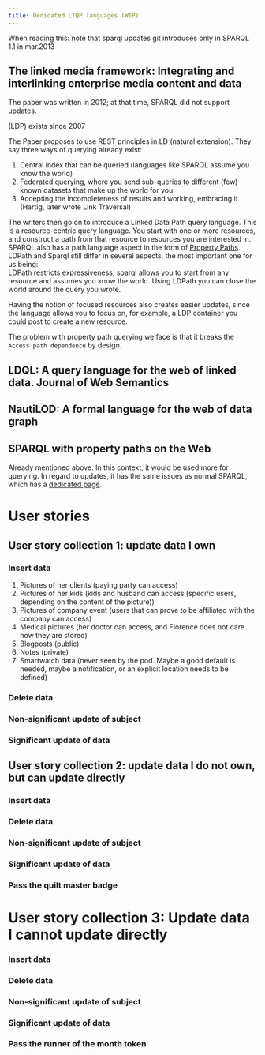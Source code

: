 ```yaml
---
title: Dedicated LTQP languages (WIP)
---
```


When reading this: note that sparql updates git introduces only in SPARQL 1.1 in mar.2013

## The linked media framework: Integrating and interlinking enterprise media content and data
The paper was written in 2012; at that time, SPARQL did not support updates.

(LDP) exists since 2007

The Paper proposes to use REST principles in LD (natural extension).
They say three ways of querying already exist:
1. Central index that can be queried (languages like SPARQL assume you know the world)
2. Federated querying, where you send sub-queries to different (few) known datasets that make up the world for you.
3. Accepting the incompleteness of results and working, embracing it (Hartig, later wrote Link Traversal)

The writers then go on to introduce a Linked Data Path query language.
This is a resource-centric query language.
You start with one or more resources, and construct a path from that resource to resources you are interested in.
SPARQL also has a path language aspect in the form of
[Property Paths](https://www.w3.org/TR/sparql11-query/#propertypaths).
LDPath and Sparql still differ in several aspects, the most important one for us being:  
LDPath restricts expressiveness, sparql allows you to start from any resource and assumes you know the world. 
Using LDPath you can close the world around the query you wrote.

Having the notion of focused resources also creates easier updates,
since the language allows you to focus on, for example, a LDP container you could post to create a new resource.  

The problem with property path querying we face is that it breaks the `Access path dependence` by design.


## LDQL: A query language for the web of linked data. Journal of Web Semantics

## NautiLOD: A formal language for the web of data graph

## SPARQL with property paths on the Web
Already mentioned above.
In this context, it would be used more for querying.
In regard to updates, it has the same issues as normal SPARQL, which has a [dedicated page](SPARQL.md). 

# User stories
## User story collection 1: update data I own
### Insert data

1. Pictures of her clients (paying party can access)
2. Pictures of her kids (kids and husband can access (specific users, depending on the content of the picture))
3. Pictures of company event (users that can prove to be affiliated with the company can access)
4. Medical pictures (her doctor can access, and Florence does not care how they are stored)
5. Blogposts (public)
6. Notes (private)
7. Smartwatch data
   (never seen by the pod.
   Maybe a good default is needed, maybe a notification, or an explicit location needs to be defined)

### Delete data

### Non-significant update of subject

### Significant update of data



## User story collection 2: update data I do not own, but can update directly
### Insert data


### Delete data


### Non-significant update of subject


### Significant update of data


### Pass the quilt master badge


# User story collection 3: Update data I cannot update directly
### Insert data


### Delete data


### Non-significant update of subject


### Significant update of data


### Pass the runner of the month token
